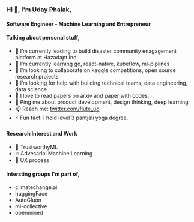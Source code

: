 ### Hi 👋, I'm Uday Phalak, 
#### Software Engineer - Machine Learning and Entrepreneur

#### Talking about personal stuff,
- 🏢 I’m currently leading to build disaster community enagagement platform at Hazadapt Inc.
- 🌱 I’m currently learning go, react-native, kubeflow, ml-piplines
- 👯 I’m looking to collaborate on kaggle competitions, open source research projects 
- 🤔 I’m looking for help with building technical teams, data engineering, data science.
- 📑 I love to read papers on arxiv and paper with codes.
- 💬 Ping me about product development, design thinking, deep learning
- 📫 Reach me: [twitter.com/flute_ud](https://twitter.com/flute_ud)
- ⚡ Fun fact: I hold level 3 pantjali yoga degree.

#### Research Interest and Work
- 🔏 TrustworthyML
- 🔥 Advesarial Machine Learning
- 👐 UX process

#### Intersting groups I'm part of,
- climatechange.ai
- huggingFace
- AutoGluon
- ml-collective
- openmined
